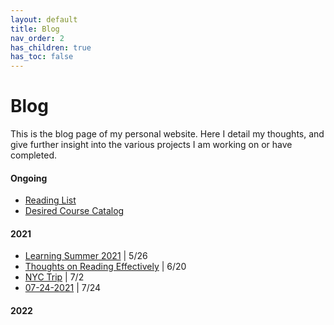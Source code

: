 ```yaml
---
layout: default
title: Blog
nav_order: 2
has_children: true
has_toc: false
---
```

# Blog

This is the blog page of my personal website. Here I detail my thoughts, and give further insight into the various projects I am working on or have completed.

#### Ongoing
- [Reading List](blog/Reading_List.md)
- [Desired Course Catalog](blog/articles/Desired_Course_Catalog.md)

#### 2021
- [Learning Summer 2021](blog/articles/Learning_Summer_2021.md) | 5/26
- [Thoughts on Reading Effectively](blog/articles/Factors_For_Effective_Reading.md) | 6/20
- [NYC Trip](blog/articles/NYC_Trip_2021.md) | 7/2
- [07-24-2021](blog/articles/07-24-2021.md) | 7/24

#### 2022